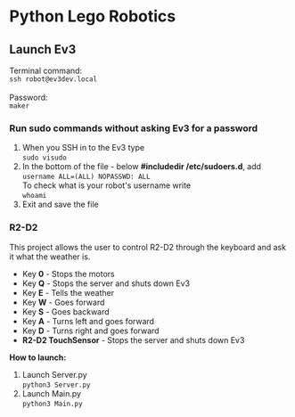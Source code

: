 # Python Lego Robotics

## Launch Ev3
Terminal command:<br>`ssh robot@ev3dev.local`
<br><br>Password:<br>`maker`
### Run sudo commands without asking Ev3 for a password
1) When you SSH in to the Ev3 type <br>`sudo visudo`
2) In the bottom of the file - below **#includedir /etc/sudoers.d**, add <br>`username ALL=(ALL) NOPASSWD: ALL`<br>To check what is your robot's username write <br>`whoami`
3) Exit and save the file

### R2-D2
This project allows the user to control R2-D2 through the keyboard and ask it what the weather is. <br>
* Key **0** - Stops the motors
* Key **Q** - Stops the server and shuts down Ev3
* Key **E** - Tells the weather
* Key **W** - Goes forward
* Key **S** - Goes backward
* Key **A** - Turns left and goes forward
* Key **D** - Turns right and goes forward
* **R2-D2 TouchSensor** - Stops the server and shuts down Ev3

**How to launch:**
 1) Launch Server.py <br> `python3 Server.py` <br>
 2) Launch Main.py <br> `python3 Main.py`
